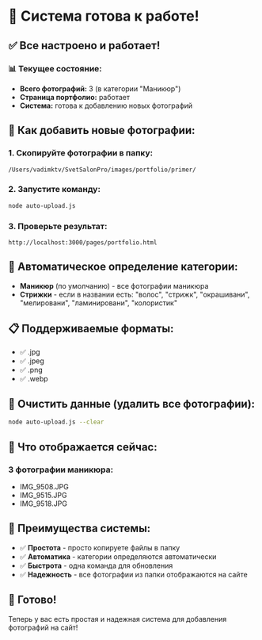 # 🎉 Система готова к работе!

## ✅ Все настроено и работает!

### 📊 Текущее состояние:
- **Всего фотографий:** 3 (в категории "Маникюр")
- **Страница портфолио:** работает
- **Система:** готова к добавлению новых фотографий

## 🎯 Как добавить новые фотографии:

### **1. Скопируйте фотографии в папку:**
```
/Users/vadimktv/SvetSalonPro/images/portfolio/primer/
```

### **2. Запустите команду:**
```bash
node auto-upload.js
```

### **3. Проверьте результат:**
```
http://localhost:3000/pages/portfolio.html
```

## 🔧 Автоматическое определение категории:

- **Маникюр** (по умолчанию) - все фотографии маникюра
- **Стрижки** - если в названии есть: "волос", "стрижк", "окрашивани", "мелировани", "ламинировани", "колористик"

## 📋 Поддерживаемые форматы:
- ✅ .jpg
- ✅ .jpeg  
- ✅ .png
- ✅ .webp

## 🧹 Очистить данные (удалить все фотографии):
```bash
node auto-upload.js --clear
```

## 🎯 Что отображается сейчас:

### **3 фотографии маникюра:**
- IMG_9508.JPG
- IMG_9515.JPG
- IMG_9518.JPG

## 🚀 Преимущества системы:

- ✅ **Простота** - просто копируете файлы в папку
- ✅ **Автоматика** - категории определяются автоматически
- ✅ **Быстрота** - одна команда для обновления
- ✅ **Надежность** - все фотографии из папки отображаются на сайте

## 🎉 Готово!

Теперь у вас есть простая и надежная система для добавления фотографий на сайт!
